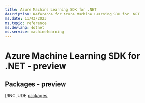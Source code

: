 ```yaml
---
title: Azure Machine Learning SDK for .NET
description: Reference for Azure Machine Learning SDK for .NET
ms.date: 11/03/2023
ms.topic: reference
ms.devlang: dotnet
ms.service: machinelearning
---
```

# Azure Machine Learning SDK for .NET - preview
## Packages - preview
[!INCLUDE [packages](machine-learning-index.md)]